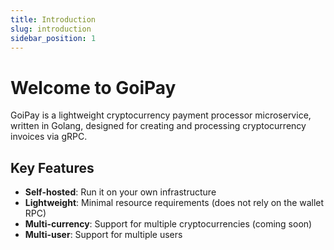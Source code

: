 ```yaml
---
title: Introduction
slug: introduction
sidebar_position: 1
---
```


# Welcome to GoiPay

GoiPay is a lightweight cryptocurrency payment processor microservice, written in Golang, designed for creating and processing cryptocurrency invoices via gRPC.

## Key Features

- **Self-hosted**: Run it on your own infrastructure
- **Lightweight**: Minimal resource requirements (does not rely on the wallet RPC)
- **Multi-currency**: Support for multiple cryptocurrencies (coming soon)
- **Multi-user**: Support for multiple users
